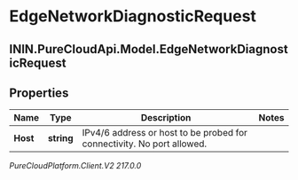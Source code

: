 # EdgeNetworkDiagnosticRequest

## ININ.PureCloudApi.Model.EdgeNetworkDiagnosticRequest

## Properties

|Name | Type | Description | Notes|
|------------ | ------------- | ------------- | -------------|
| **Host** | **string** | IPv4/6 address or host to be probed for connectivity. No port allowed. | |



_PureCloudPlatform.Client.V2 217.0.0_
